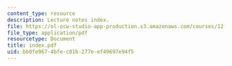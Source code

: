 ```yaml
---
content_type: resource
description: Lecture notes index.
file: https://ol-ocw-studio-app-production.s3.amazonaws.com/courses/12-090-introduction-to-fluid-motions-sediment-transport-and-current-generated-sedimentary-structures-fall-2006/bb0fe9674bfec01b277eef49697e94f5_index.pdf
file_type: application/pdf
resourcetype: Document
title: index.pdf
uid: bb0fe967-4bfe-c01b-277e-ef49697e94f5
---
```

